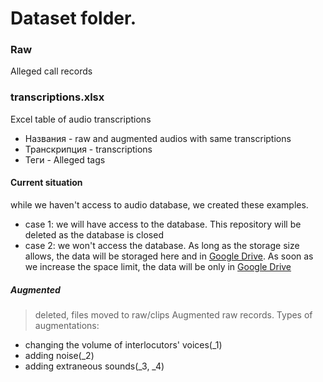 # Dataset folder.

### Raw
Alleged call records


### transcriptions.xlsx
Excel table of audio transcriptions
- Названия - raw and augmented audios with same transcriptions
- Транскрипция - transcriptions
- Теги - Alleged tags

#### Current situation
while we haven't access to audio database, we created these examples. 
- case 1: we will have access to the database. This repository will be deleted as the database is closed
- case 2: we won't access the database. As long as the storage size allows, the data will be storaged here and in [Google Drive](https://drive.google.com/drive/folders/1-veCX8yrmzi_I9IlxpmIkmLmBj8mEUTJ?usp=sharing). As soon as we increase the space limit, the data will be only in [Google Drive](https://drive.google.com/drive/folders/1-veCX8yrmzi_I9IlxpmIkmLmBj8mEUTJ?usp=sharing)

##### Augmented
> deleted, files moved to raw/clips
Augmented raw records. Types of augmentations: 
- changing the volume of interlocutors' voices(_1)
- adding noise(_2)
- adding extraneous sounds(_3, _4)
